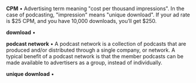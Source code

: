 **CPM** • Advertising term meaning "cost per thousand impressions". In the case of podcasting, "impression" means "unique download". If your ad rate is $25 CPM, and you have 10,000 downloads, you’ll get $250.

**download** • 

**podcast network** • A podcast network is a collection of podcasts that are produced and/or distributed through a single company, or network. A typical benefit of a podcast network is that the member podcasts can be made available to advertisers as a group, instead of individually.

**unique download** •
